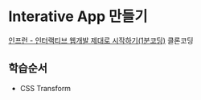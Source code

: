 # Interative App 만들기
[인프런 - 인터랙티브 웹개발 제대로 시작하기(1분코딩)](https://www.inflearn.com/course/interactive_web) 클론코딩

## 학습순서
- CSS Transform